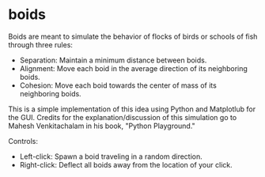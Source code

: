 # boids

Boids are meant to simulate the behavior of flocks of birds or schools of fish through three rules:
- Separation: Maintain a minimum distance between boids.
- Alignment: Move each boid in the average direction of its neighboring boids.
- Cohesion: Move each boid towards the center of mass of its neighboring boids.

This is a simple implementation of this idea using Python and Matplotlub for the GUI. 
Credits for the explanation/discussion of this simulation go to Mahesh Venkitachalam in his
book, "Python Playground."

Controls:
- Left-click: Spawn a boid traveling in a random direction.
- Right-click: Deflect all boids away from the location of your click.